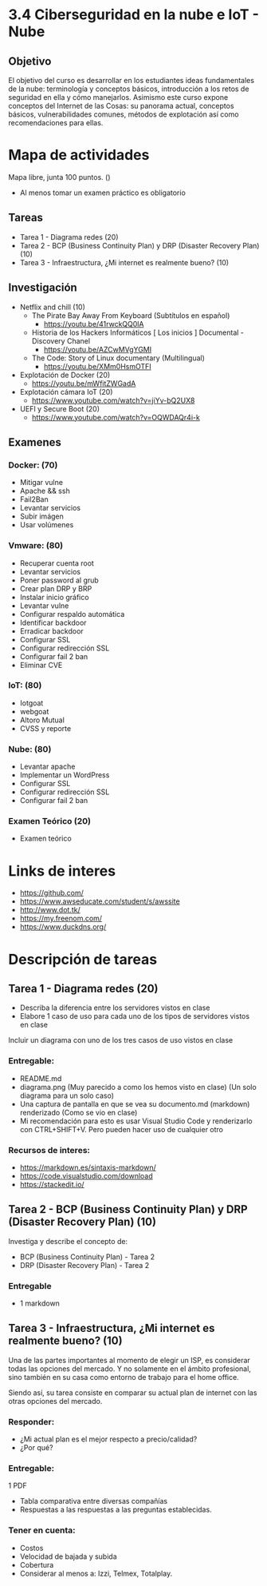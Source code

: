 # 3.4 Ciberseguridad en la nube e IoT - Nube
## Objetivo
El objetivo del curso es desarrollar en los estudiantes ideas fundamentales de la nube: terminología y conceptos básicos, introducción a los retos de seguridad en ella y cómo manejarlos. Asimismo este curso expone conceptos del Internet de las Cosas: su panorama actual, conceptos básicos, vulnerabilidades comunes, métodos de explotación así como recomendaciones para ellas.

# Mapa de actividades
Mapa libre, junta 100 puntos. ()
+ Al menos tomar un examen práctico es obligatorio

## Tareas
+ Tarea 1 - Diagrama redes (20)
+ Tarea 2 - BCP (Business Continuity Plan) y DRP (Disaster Recovery Plan) (10)
+ Tarea 3 - Infraestructura, ¿Mi internet es realmente bueno? (10)

## Investigación
+ Netflix and chill (10)
    + The Pirate Bay Away From Keyboard (Subtítulos en español)
        + https://youtu.be/41rwckQQ0lA
    + Historia de los Hackers Informáticos [ Los inicios ] Documental - Discovery Chanel
        + https://youtu.be/AZCwMVgYGMI
    + The Code: Story of Linux documentary (Multilingual)
        + https://youtu.be/XMm0HsmOTFI
+ Explotación de Docker (20)
    + https://youtu.be/mWfitZWGadA
+ Explotación cámara IoT (20)
    + https://www.youtube.com/watch?v=jiYv-bQ2UX8
+ UEFI y Secure Boot (20)
    + https://www.youtube.com/watch?v=OQWDAQr4i-k

## Examenes

### Docker: (70)
- Mitigar vulne
- Apache && ssh
- Fail2Ban
- Levantar servicios
- Subir imágen
- Usar volúmenes

### Vmware: (80)
- Recuperar cuenta root
- Levantar servicios
- Poner password al grub
- Crear plan DRP y BRP
- Instalar inicio gráfico
- Levantar vulne
- Configurar respaldo automática
- Identificar backdoor
- Erradicar backdoor
- Configurar SSL
- Configurar redirección SSL
- Configurar fail 2 ban
- Eliminar CVE

### IoT: (80)
- Iotgoat
- webgoat
- Altoro Mutual
- CVSS y reporte

### Nube: (80)
- Levantar apache
- Implementar un WordPress
- Configurar SSL
- Configurar redirección SSL
- Configurar fail 2 ban

### Examen Teórico (20)
+ Examen teórico

<!--
## Puntos extras
+ Punto encuesta
+ Participación en clase
+ Punto DNS
-->

# Links de interes
+ https://github.com/
+ https://www.awseducate.com/student/s/awssite
+ http://www.dot.tk/
+ https://my.freenom.com/
+ https://www.duckdns.org/

# Descripción de tareas

## Tarea 1 - Diagrama redes (20)
- Describa la diferencia entre los servidores vistos en clase
- Elabore 1 caso de uso para cada uno de los tipos de servidores vistos en clase

Incluir un diagrama con uno de los tres casos de uso vistos en clase

### Entregable:
+ README.md
+ diagrama.png (Muy parecido a como los hemos visto en clase) (Un solo diagrama para un solo caso)
+ Una captura de pantalla en que se vea su documento.md (markdown) renderizado (Como se vio en clase)
+ Mi recomendación para esto es usar Visual Studio Code y renderizarlo con CTRL+SHIFT+V. Pero pueden hacer uso de cualquier otro

### Recursos de interes:
+ https://markdown.es/sintaxis-markdown/
+ https://code.visualstudio.com/download
+ https://stackedit.io/

## Tarea 2 - BCP (Business Continuity Plan) y DRP (Disaster Recovery Plan) (10)
Investiga y describe el concepto de:
+ BCP (Business Continuity Plan) - Tarea 2 
+ DRP (Disaster Recovery Plan) - Tarea 2

### Entregable
+ 1 markdown

## Tarea 3 - Infraestructura, ¿Mi internet es realmente bueno? (10)
Una de las partes importantes al momento de elegir un ISP, es considerar todas las opciones del mercado.
Y no solamente en el ámbito profesional, sino también en su casa como entorno de trabajo para el home office.

Siendo así, su tarea consiste en comparar su actual plan de internet con las otras opciones del mercado. 

### Responder:
+ ¿Mi actual plan es el mejor respecto a precio/calidad?
+ ¿Por qué?

### Entregable:
1 PDF
+ Tabla comparativa entre diversas compañías 
+ Respuestas a las respuestas a las preguntas establecidas. 

### Tener en cuenta:
+ Costos
+ Velocidad de bajada y subida
+ Cobertura
+ Considerar al menos a: Izzi, Telmex, Totalplay.

